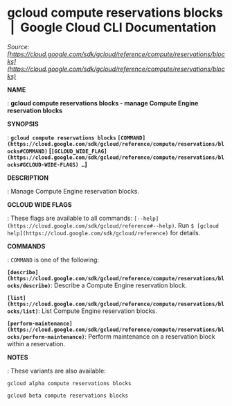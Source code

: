 # gcloud compute reservations blocks  |  Google Cloud CLI Documentation

*Source: [https://cloud.google.com/sdk/gcloud/reference/compute/reservations/blocks](https://cloud.google.com/sdk/gcloud/reference/compute/reservations/blocks)*

**NAME**

: **gcloud compute reservations blocks - manage Compute Engine reservation blocks**

**SYNOPSIS**

: **`gcloud compute reservations blocks` `[COMMAND](https://cloud.google.com/sdk/gcloud/reference/compute/reservations/blocks#COMMAND)` [`[GCLOUD_WIDE_FLAG](https://cloud.google.com/sdk/gcloud/reference/compute/reservations/blocks#GCLOUD-WIDE-FLAGS) …`]**

**DESCRIPTION**

: Manage Compute Engine reservation blocks.

**GCLOUD WIDE FLAGS**

: These flags are available to all commands: `[--help](https://cloud.google.com/sdk/gcloud/reference#--help)`.
Run `$ [gcloud help](https://cloud.google.com/sdk/gcloud/reference)` for details.

**COMMANDS**

: ``COMMAND`` is one of the following:

**`[describe](https://cloud.google.com/sdk/gcloud/reference/compute/reservations/blocks/describe)`**:
Describe a Compute Engine reservation block.

**`[list](https://cloud.google.com/sdk/gcloud/reference/compute/reservations/blocks/list)`**:
List Compute Engine reservation blocks.

**`[perform-maintenance](https://cloud.google.com/sdk/gcloud/reference/compute/reservations/blocks/perform-maintenance)`**:
Perform maintenance on a reservation block within a reservation.

**NOTES**

: These variants are also available:

```
gcloud alpha compute reservations blocks
```

```
gcloud beta compute reservations blocks
```